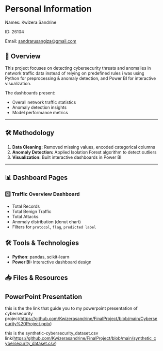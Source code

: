 # Personal Information
Names: Kwizera Sandrine

ID: 26104

Email: sandrarusangiza@gmail.com

## 📌 Overview
This project focuses on detecting cybersecurity threats and anomalies in network traffic data instead of relying on predefined rules i was using Python for preprocessing & anomaly detection, and Power BI for interactive visualization.

The dashboards present:
- Overall network traffic statistics
- Anomaly detection insights
- Model performance metrics

---
## 🛠 Methodology
1. **Data Cleaning:** Removed missing values, encoded categorical columns
2. **Anomaly Detection:** Applied Isolation Forest algorithm to detect outliers
3. **Visualization:** Built interactive dashboards in Power BI

---

## 📊 Dashboard Pages

### 1️⃣ Traffic Overview Dashboard
- Total Records
- Total Benign Traffic
- Total Attacks
- Anomaly distribution (donut chart)
- Filters for `protocol`, `flag`, `predicted label`

## 🛠 Tools & Technologies
- **Python:** pandas, scikit-learn
- **Power BI:** Interactive dashboard design

## 📥 Files & Resources

## PowerPoint Presentation
this is the the link that guide you to my powerpoint presentation of cybersecurity project(https://github.com/Kwizerasandrine/FinalProject/blob/main/Cybersecurity%20Project.pptx) 

this is the synthetic-cybersecurity_dataset.csv link(https://github.com/Kwizerasandrine/FinalProject/blob/main/synthetic_cybersecurity_dataset.csv)
